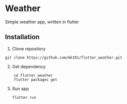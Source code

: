 # Weather

Simple weather app, written in flutter

## Installation

1. Clone repository

`git clone https://github.com/mk101/flutter_weather.git`

2. Get dependency 
```
    cd flutter_weather
    flutter packages get
```
3. Run app

    `flutter run`
